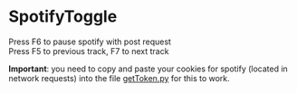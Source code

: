 # SpotifyToggle
Press F6 to pause spotify with post request
<br>Press F5 to previous track, F7 to next track

**Important**: you need to copy and paste your cookies for spotify (located in network requests) into the file <a href="https://github.com/patrickzhou1234/SpotifyToggle/blob/master/getToken.py">getToken.py</a> for this to work.
